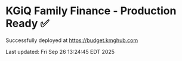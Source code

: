 # KGiQ Family Finance - Production Ready ✅

Successfully deployed at https://budget.kmghub.com

Last updated: Fri Sep 26 13:24:45 EDT 2025
